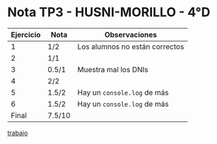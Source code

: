 # Nota TP3 - HUSNI-MORILLO - 4°D

| Ejercicio | Nota   | Observaciones                  |
| --------- | ------ | ------------------------------ |
| 1         | 1/2    | Los alumnos no están correctos |
| 2         | 1/1    |                                |
| 3         | 0.5/1  | Muestra mal los DNIs           |
| 4         | 2/2    |                                |
| 5         | 1.5/2  | Hay un `console.log` de más    |
| 6         | 1.5/2  | Hay un `console.log` de más    |
| Final     | 7.5/10 |                                |

[trabajo](https://drive.google.com/file/d/1Zex8D6QpGnsXM65ktjNq81ZRIolSoI_P/view)
